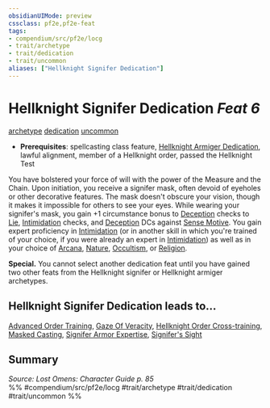```yaml
---
obsidianUIMode: preview
cssclass: pf2e,pf2e-feat
tags:
- compendium/src/pf2e/locg
- trait/archetype
- trait/dedication
- trait/uncommon
aliases: ["Hellknight Signifer Dedication"]
---
```

# Hellknight Signifer Dedication  *Feat 6*  
[archetype](/rules/traits/archetype.md)  [dedication](/rules/traits/dedication.md)  [uncommon](/rules/traits/uncommon.md)  

- **Prerequisites**: spellcasting class feature, [Hellknight Armiger Dedication](/compendium/feats/hellknight-armiger-dedication-lowg.md), lawful alignment, member of a Hellknight order, passed the Hellknight Test

You have bolstered your force of will with the power of the Measure and the Chain. Upon initiation, you receive a signifer mask, often devoid of eyeholes or other decorative features. The mask doesn't obscure your vision, though it makes it impossible for others to see your eyes. While wearing your signifer's mask, you gain +1 circumstance bonus to [Deception](/compendium/skills.md#Deception) checks to [Lie](/rules/actions/lie.md), [Intimidation](/compendium/skills.md#Intimidation) checks, and [Deception](/compendium/skills.md#Deception) DCs against [Sense Motive](/rules/actions/sense-motive.md). You gain expert proficiency in [Intimidation](/compendium/skills.md#Intimidation) (or in another skill in which you're trained of your choice, if you were already an expert in [Intimidation](/compendium/skills.md#Intimidation)) as well as in your choice of [Arcana](/compendium/skills.md#Arcana), [Nature](/compendium/skills.md#Nature), [Occultism](/compendium/skills.md#Occultism), or [Religion](/compendium/skills.md#Religion).

**Special.** You cannot select another dedication feat until you have gained two other feats from the Hellknight signifer or Hellknight armiger archetypes.

## Hellknight Signifer Dedication leads to...

[Advanced Order Training](/compendium/feats/advanced-order-training-locg.md), [Gaze Of Veracity](/compendium/feats/gaze-of-veracity-locg.md), [Hellknight Order Cross-training](/compendium/feats/hellknight-order-cross-training-locg.md), [Masked Casting](/compendium/feats/masked-casting-locg.md), [Signifer Armor Expertise](/compendium/feats/signifer-armor-expertise-locg.md), [Signifer's Sight](/compendium/feats/signifers-sight-locg.md)

## Summary

*Source: Lost Omens: Character Guide p. 85*  
%% #compendium/src/pf2e/locg #trait/archetype #trait/dedication #trait/uncommon %%